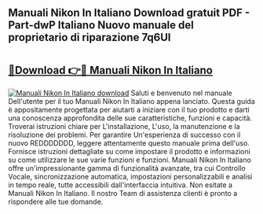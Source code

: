 ## Manuali Nikon In Italiano Download gratuit PDF - Part-dwP Italiano Nuovo manuale del proprietario di riparazione 7q6Ul

# <h2><a href="http://dfe99r.blite.top/?on=Manuali+Nikon+In+Italiano">🔗Download 👉🔴 Manuali Nikon In Italiano</a></h2>

[![Manuali Nikon In Italiano download](https://i.imgur.com/lujVjoI.png)](http://dfe99r.blite.top/?on=Manuali+Nikon+In+Italiano)
Saluti e benvenuto nel manuale Dell'utente per il tuo Manuali Nikon In Italiano appena lanciato. Questa guida è appositamente progettata per aiutarti a iniziare con il tuo prodotto e darti una conoscenza approfondita delle sue caratteristiche, funzioni e capacità. Troverai istruzioni chiare per L'installazione, L'uso, la manutenzione e la risoluzione dei problemi. Per garantire Un'esperienza di successo con il nuovo REDDDDDDD, leggere attentamente questo manuale prima dell'uso. Fornisce istruzioni dettagliate su come impostare il prodotto e informazioni su come utilizzare le sue varie funzioni e funzioni. Manuali Nikon In Italiano offre un'impressionante gamma di funzionalità avanzate, tra cui Controllo Vocale, sincronizzazione automatica, impostazioni personalizzabili e analisi in tempo reale, tutte accessibili dall'interfaccia intuitiva. Non esitate a Manuali Nikon In Italiano. Il nostro Team di assistenza clienti è pronto a rispondere alle tue domande.
